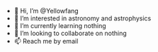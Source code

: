 - 👋 Hi, I’m @Yellowfang
- 👀 I’m interested in astronomy and astrophysics
- 🌱 I’m currently learning nothing
- 💞️ I’m looking to collaborate on nothing
- 📫 Reach me by email

<!---
Yellowfang/Yellowfang is a ✨ special ✨ repository because its `README.md` (this file) appears on your GitHub profile.
You can click the Preview link to take a look at your changes.
--->
